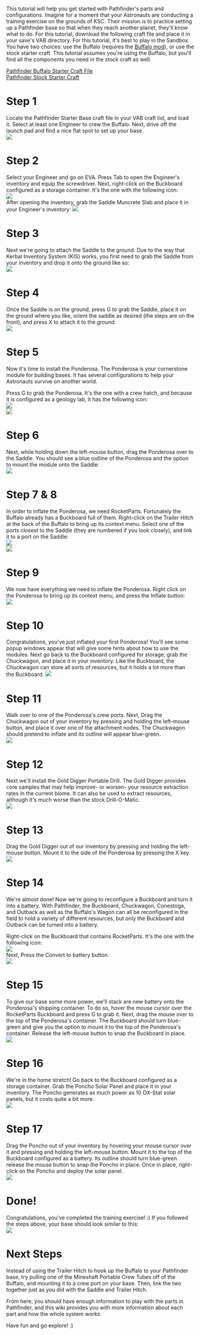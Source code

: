 This tutorial will help you get started with Pathfinder's parts and configurations. Imagine for a moment that your Astronauts are conducting a training exercise on the grounds of KSC. Their mission is to practice setting up a Pathfinder base so that when they reach another planet, they'll know what to do. For this tutorial, download the following craft file and place it in your save's VAB directory. For this tutorial, it's best to play in the Sandbox. You have two choices: use the Buffalo (requires the [Buffalo mod](https://kerbalstuff.com/mod/1199/Buffalo:%20NASA%20Inspired%20MSEV%20-%20Explore%20In%20Style)), or use the stock starter craft. This tutorial assumes you're using the Buffalo, but you'll find all the components you need in the stock craft as well.

[Pathfinder Buffalo Starter Craft File](https://github.com/Angel-125/Pathfinder/wiki/PathfinderStarterBase.craft)  
[Pathfinder Stock Starter Craft](https://github.com/Angel-125/Pathfinder/wiki/GettingStartedStock.craft)

# Step 1
Locate the Pathfinder Starter Base craft file in your VAB craft list, and load it. Select at least one Engineer to crew the Buffalo. Next, drive off the launch pad and find a nice flat spot to set up your base.  
![](https://github.com/Angel-125/Pathfinder/wiki/Step1.jpg)  
# Step 2  
Select your Engineer and go on EVA. Press Tab to open the Engineer's inventory and equip the screwdriver. Next, right-click on the Buckboard configured as a storage container. It's the one with the following icon:  
![](https://github.com/Angel-125/Pathfinder/wiki/Storage.jpg)  
After opening the inventory, grab the Saddle Muncrete Slab and place it in your Engineer's inventory:
![](https://github.com/Angel-125/Pathfinder/wiki/Step2.jpg)  
# Step 3  
Next we're going to attach the Saddle to the ground. Due to the way that Kerbal Inventory System (KIS) works, you first need to grab the Saddle from your inventory and drop it onto the ground like so:  
![](https://github.com/Angel-125/Pathfinder/wiki/Step3.jpg)  
# Step 4  
Once the Saddle is on the ground, press G to grab the Saddle, place it on the ground where you like, orient the saddle as desired (the steps are on the front), and press X to attach it to the ground.  
![](https://github.com/Angel-125/Pathfinder/wiki/Step4.jpg)  
# Step 5  
Now it's time to install the Ponderosa. The Ponderosa is your cornerstone module for building bases. It has several configurations to help your Astronauts survive on another world.

Press G to grab the Ponderosa. It's the one with a crew hatch, and because it is configured as a geology lab, it has the following icon:  
![](https://github.com/Angel-125/Pathfinder/wiki/Pathfinder.jpg)  
![](https://github.com/Angel-125/Pathfinder/wiki/Step5.jpg)  
# Step 6  
Next, while holding down the left-mouse button, drag the Ponderosa over to the Saddle. You should see a blue outline of the Ponderosa and the option to mount the module onto the Saddle:  
![](https://github.com/Angel-125/Pathfinder/wiki/Step6.jpg)  
# Step 7 & 8  
In order to inflate the Ponderosa, we need RocketParts. Fortunately the Buffalo already has a Buckboard full of them. Right-click on the Trailer Hitch at the back of the Buffalo to bring up its context menu. Select one of the ports closest to the Saddle (they are numbered if you look closely), and link it to a port on the Saddle:  
![](https://github.com/Angel-125/Pathfinder/wiki/Step7.jpg)  
![](https://github.com/Angel-125/Pathfinder/wiki/Step8.jpg)  
# Step 9  
We now have everything we need to inflate the Ponderosa. Right click on the Ponderosa to bring up its context menu, and press the Inflate button:  
![](https://github.com/Angel-125/Pathfinder/wiki/Step9.jpg)  
# Step 10  
Congratulations, you've just inflated your first Ponderosa! You'll see some popup windows appear that will give some hints about how to use the modules. Next go back to the Buckboard configured for storage, grab the Chuckwagon, and place it in your inventory. Like the Buckboard, the Chuckwagon can store all sorts of resources, but it holds a lot more than the Buckboard.
![](https://github.com/Angel-125/Pathfinder/wiki/Step10.jpg)  
# Step 11  
Walk over to one of the Ponderosa's crew ports. Next, Drag the Chuckwagon out of your inventory by pressing and holding the left-mouse button, and place it over one of the attachment nodes. The Chuckwagon should pretend to inflate and its outline will appear blue-green.  
![](https://github.com/Angel-125/Pathfinder/wiki/Step11.jpg)  
# Step 12  
Next we'll install the Gold Digger Portable Drill. The Gold Digger provides core samples that may help improve- or worsen- your resource extraction rates in the current biome. It can also be used to extract resources, although it's much worse than the stock Drill-O-Matic.  
![](https://github.com/Angel-125/Pathfinder/wiki/Step12.jpg)  
# Step 13  
Drag the Gold Digger out of our inventory by pressing and holding the left-mouse button. Mount it to the side of the Ponderosa by pressing the X key.  
![](https://github.com/Angel-125/Pathfinder/wiki/Step13.jpg)  
# Step 14  
We're almost done! Now we're going to reconfigure a Buckboard and turn it into a battery. With Pathfinder, the Buckboard, Chuckwagon, Conestoga, and Outback as well as the Buffalo's Wagon can all be reconfigured in the field to hold a variety of different resources, but only the Buckboard and Outback can be turned into a battery.

Right-click on the Buckboard that contains RocketParts. It's the one with the following icon:  
![](https://github.com/Angel-125/Pathfinder/wiki/RocketParts.jpg)  
Next, Press the Convert to battery button.  
![](https://github.com/Angel-125/Pathfinder/wiki/Step14.jpg)  
# Step 15  
To give our base some more power, we'll stack are new battery onto the Ponderosa's shipping container. To do so, hover the mouse cursor over the RocketParts Buckboard and press G to grab it. Next, drag the mouse over to the top of the Ponderosa's container. The Buckboard should turn blue-green and give you the option to mount it to the top of the Ponderosa's container. Release the left-mouse button to snap the Buckboard in place.  
![](https://github.com/Angel-125/Pathfinder/wiki/Step15.jpg)  
# Step 16  
We're in the home stretch! Go back to the Buckboard configured as a storage container. Grab the Poncho Solar Panel and place it in your inventory. The Poncho generates as much power as 10 OX-Stat solar panels, but it costs quite a bit more.  
![](https://github.com/Angel-125/Pathfinder/wiki/Step16.jpg)  
# Step 17  
Drag the Poncho out of your inventory by hovering your mouse cursor over it and pressing and holding the left-mouse button. Mount it to the top of the Buckboard configured as a battery. Its outline should turn blue-green. release the mouse button to snap the Poncho in place. Once in place, right-click on the Poncho and deploy the solar panel.  
![](https://github.com/Angel-125/Pathfinder/wiki/Step17.jpg)  
# Done!  
Congratulations, you've completed the training exercise! :) If you followed the steps above, your base should look similar to this:  
![](https://github.com/Angel-125/Pathfinder/wiki/Step18.jpg)  
# Next Steps  
Instead of using the Trailer Hitch to hook up the Buffalo to your Pathfinder base, try pulling one of the Mineshaft Portable Crew Tubes off of the Buffalo, and mounting it to a crew port on your base. Then, link the two together just as you did with the Saddle and Trailer Hitch.

From here, you should have enough information to play with the parts in Pathfinder, and this wiki provides you with more information about each part and how the whole system works.

Have fun and go explore! :)
